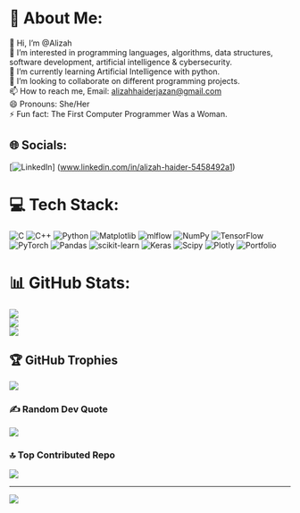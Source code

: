 # 💫 About Me:
👋 Hi, I’m @Alizah<br>👀 I’m interested in programming languages, algorithms, data structures, software development, artificial intelligence & cybersecurity.<br>🌱 I’m currently learning Artificial Intelligence with python.<br>💞️ I’m looking to collaborate on different programming projects.<br>📫 How to reach me, Email: alizahhaiderjazan@gmail.com<br>😄 Pronouns: She/Her<br>⚡ Fun fact: The First Computer Programmer Was a Woman.


## 🌐 Socials:
[![LinkedIn](https://img.shields.io/badge/LinkedIn-%230077B5.svg?logo=linkedin&logoColor=white)]
(www.linkedin.com/in/alizah-haider-5458492a1) 

# 💻 Tech Stack:
![C](https://img.shields.io/badge/c-%2300599C.svg?style=for-the-badge&logo=c&logoColor=white) ![C++](https://img.shields.io/badge/c++-%2300599C.svg?style=for-the-badge&logo=c%2B%2B&logoColor=white) ![Python](https://img.shields.io/badge/python-3670A0?style=for-the-badge&logo=python&logoColor=ffdd54) ![Matplotlib](https://img.shields.io/badge/Matplotlib-%23ffffff.svg?style=for-the-badge&logo=Matplotlib&logoColor=black) ![mlflow](https://img.shields.io/badge/mlflow-%23d9ead3.svg?style=for-the-badge&logo=numpy&logoColor=blue) ![NumPy](https://img.shields.io/badge/numpy-%23013243.svg?style=for-the-badge&logo=numpy&logoColor=white) ![TensorFlow](https://img.shields.io/badge/TensorFlow-%23FF6F00.svg?style=for-the-badge&logo=TensorFlow&logoColor=white) ![PyTorch](https://img.shields.io/badge/PyTorch-%23EE4C2C.svg?style=for-the-badge&logo=PyTorch&logoColor=white) ![Pandas](https://img.shields.io/badge/pandas-%23150458.svg?style=for-the-badge&logo=pandas&logoColor=white) ![scikit-learn](https://img.shields.io/badge/scikit--learn-%23F7931E.svg?style=for-the-badge&logo=scikit-learn&logoColor=white) ![Keras](https://img.shields.io/badge/Keras-%23D00000.svg?style=for-the-badge&logo=Keras&logoColor=white) ![Scipy](https://img.shields.io/badge/SciPy-%230C55A5.svg?style=for-the-badge&logo=scipy&logoColor=%white) ![Plotly](https://img.shields.io/badge/Plotly-%233F4F75.svg?style=for-the-badge&logo=plotly&logoColor=white) ![Portfolio](https://img.shields.io/badge/Portfolio-%23000000.svg?style=for-the-badge&logo=firefox&logoColor=#FF7139)
# 📊 GitHub Stats:
![](https://github-readme-stats.vercel.app/api?username=AlizahAndCode&theme=dark&hide_border=false&include_all_commits=true&count_private=false)<br/>
![](https://github-readme-streak-stats.herokuapp.com/?user=AlizahAndCode&theme=dark&hide_border=false)<br/>
![](https://github-readme-stats.vercel.app/api/top-langs/?username=AlizahAndCode&theme=dark&hide_border=false&include_all_commits=true&count_private=false&layout=compact)

## 🏆 GitHub Trophies
![](https://github-profile-trophy.vercel.app/?username=AlizahAndCode&theme=radical&no-frame=false&no-bg=true&margin-w=4)

### ✍️ Random Dev Quote
![](https://quotes-github-readme.vercel.app/api?type=horizontal&theme=radical)

### 🔝 Top Contributed Repo
![](https://github-contributor-stats.vercel.app/api?username=AlizahAndCode&limit=5&theme=dark&combine_all_yearly_contributions=true)

---
[![](https://visitcount.itsvg.in/api?id=AlizahAndCode&icon=2&color=12)](https://visitcount.itsvg.in)

<!-- Proudly created with GPRM ( https://gprm.itsvg.in ) -->
